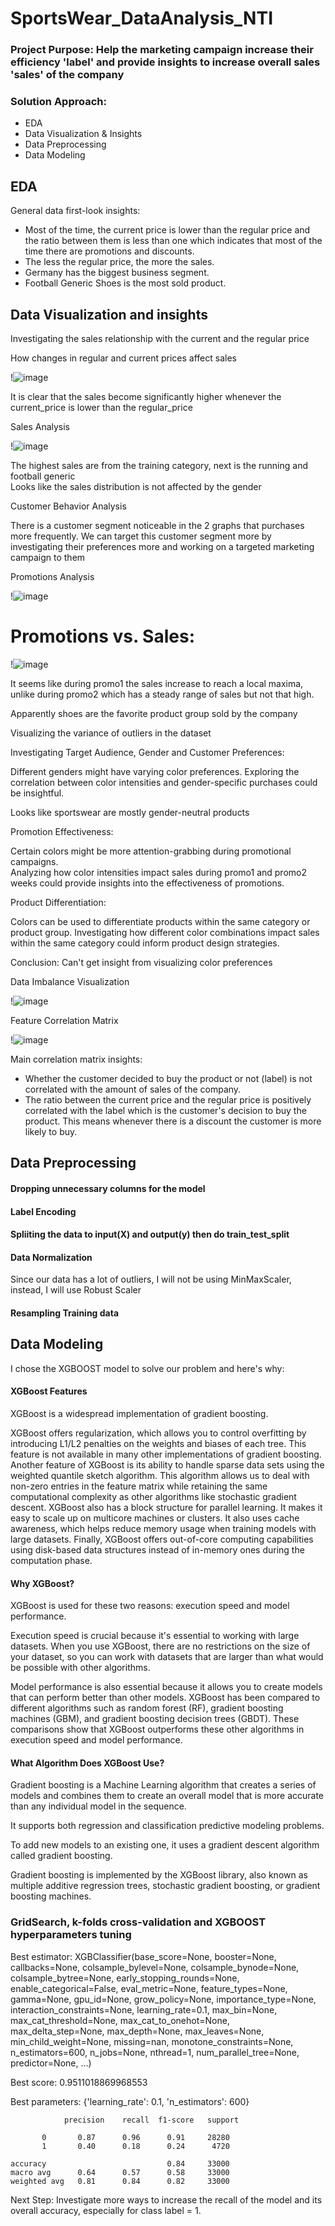 # SportsWear_DataAnalysis_NTI

### Project Purpose: Help the marketing campaign increase their efficiency 'label' and provide insights to increase overall sales 'sales' of the company
### Solution Approach:
- EDA
- Data Visualization & Insights
- Data Preprocessing
- Data Modeling

## EDA

General data first-look insights:
- Most of the time, the current price is lower than the regular price and the ratio between them is less than one which indicates that most of the time there are promotions and discounts.
- The less the regular price, the more the sales.
- Germany has the biggest business segment.
- Football Generic Shoes is the most sold product.

## Data Visualization and insights

Investigating the sales relationship with the current and the regular price

How changes in regular and current prices affect sales

!![image](https://github.com/YasmineElegily/SportsWear_DataAnalysis_NTI/assets/69461886/20bfb6b3-1703-4108-9c15-bbcd8515b87b)

It is clear that the sales become significantly higher whenever the current_price is lower than the regular_price

Sales Analysis

!![image](https://github.com/YasmineElegily/SportsWear_DataAnalysis_NTI/assets/69461886/fcb8350e-fa6c-4c3e-a0e1-8837e7edacea)


The highest sales are from the training category, next is the running and football generic\
Looks like the sales distribution is not affected by the gender

Customer Behavior Analysis


There is a customer segment noticeable in the 2 graphs that purchases more frequently. We can target this customer segment more by investigating their preferences more and working on a targeted marketing campaign to them

Promotions Analysis

!![image](https://github.com/YasmineElegily/SportsWear_DataAnalysis_NTI/assets/69461886/9fc7434f-e841-4161-9900-4e37d0e465c8)

# Promotions vs. Sales:

!![image](https://github.com/YasmineElegily/SportsWear_DataAnalysis_NTI/assets/69461886/c943ae39-369a-4a13-92b2-3494b9415b43)

It seems like during promo1 the sales increase to reach a local maxima, unlike during promo2 which has a steady range of sales but not that high.

Apparently shoes are the favorite product group sold by the company

Visualizing the variance of outliers in the dataset

Investigating Target Audience, Gender and Customer Preferences:

Different genders might have varying color preferences.
Exploring the correlation between color intensities and gender-specific purchases could be insightful.

Looks like sportswear are mostly gender-neutral products

Promotion Effectiveness:

Certain colors might be more attention-grabbing during promotional campaigns.\
Analyzing how color intensities impact sales during promo1 and promo2 weeks could provide insights into the effectiveness of promotions.

Product Differentiation:

Colors can be used to differentiate products within the same category or product group. Investigating how different color combinations impact sales within the same category could inform product design strategies.

Conclusion: Can't get insight from visualizing color preferences


Data Imbalance Visualization

!![image](https://github.com/YasmineElegily/SportsWear_DataAnalysis_NTI/assets/69461886/7600e385-7eda-4e26-b41c-d3b0607e196f)

Feature Correlation Matrix

!![image](https://github.com/YasmineElegily/SportsWear_DataAnalysis_NTI/assets/69461886/c756d156-fca4-4a2a-b619-8de2320993dd)

Main correlation matrix insights:
- Whether the customer decided to buy the product or not (label) is not correlated with the amount of sales of the company.
- The ratio between the current price and the regular price is positively correlated with the label which is the customer's decision to buy the product. This means whenever there is a discount the customer is more likely to buy.

## Data Preprocessing

#### Dropping unnecessary columns for the model

#### Label Encoding

#### Spliiting the data to input(X) and output(y) then do train_test_split

#### Data Normalization
Since our data has a lot of outliers, I will not be using MinMaxScaler, instead, I will use Robust Scaler

#### Resampling Training data


## Data Modeling
I chose the XGBOOST model to solve our problem and here's why:

#### XGBoost Features
XGBoost is a widespread implementation of gradient boosting.

XGBoost offers regularization, which allows you to control overfitting by introducing L1/L2 penalties on the weights and biases of each tree. This feature is not available in many other implementations of gradient boosting.
Another feature of XGBoost is its ability to handle sparse data sets using the weighted quantile sketch algorithm. This algorithm allows us to deal with non-zero entries in the feature matrix while retaining the same computational complexity as other algorithms like stochastic gradient descent.
XGBoost also has a block structure for parallel learning. It makes it easy to scale up on multicore machines or clusters. It also uses cache awareness, which helps reduce memory usage when training models with large datasets.
Finally, XGBoost offers out-of-core computing capabilities using disk-based data structures instead of in-memory ones during the computation phase.

#### Why XGBoost?
XGBoost is used for these two reasons: execution speed and model performance.

Execution speed is crucial because it's essential to working with large datasets. When you use XGBoost, there are no restrictions on the size of your dataset, so you can work with datasets that are larger than what would be possible with other algorithms.

Model performance is also essential because it allows you to create models that can perform better than other models. XGBoost has been compared to different algorithms such as random forest (RF), gradient boosting machines (GBM), and gradient boosting decision trees (GBDT). These comparisons show that XGBoost outperforms these other algorithms in execution speed and model performance.

#### What Algorithm Does XGBoost Use?
Gradient boosting is a Machine Learning algorithm that creates a series of models and combines them to create an overall model that is more accurate than any individual model in the sequence.

It supports both regression and classification predictive modeling problems.

To add new models to an existing one, it uses a gradient descent algorithm called gradient boosting.

Gradient boosting is implemented by the XGBoost library, also known as multiple additive regression trees, stochastic gradient boosting, or gradient boosting machines.


### GridSearch, k-folds cross-validation and XGBOOST hyperparameters tuning

Best estimator:
XGBClassifier(base_score=None, booster=None, callbacks=None,
              colsample_bylevel=None, colsample_bynode=None,
              colsample_bytree=None, early_stopping_rounds=None,
              enable_categorical=False, eval_metric=None, feature_types=None,
              gamma=None, gpu_id=None, grow_policy=None, importance_type=None,
              interaction_constraints=None, learning_rate=0.1, max_bin=None,
              max_cat_threshold=None, max_cat_to_onehot=None,
              max_delta_step=None, max_depth=None, max_leaves=None,
              min_child_weight=None, missing=nan, monotone_constraints=None,
              n_estimators=600, n_jobs=None, nthread=1, num_parallel_tree=None,
              predictor=None, ...)

 Best score:
0.9511018869968553

 Best parameters:
{'learning_rate': 0.1, 'n_estimators': 600}

                precision    recall  f1-score   support

           0       0.87      0.96      0.91     28280
           1       0.40      0.18      0.24      4720

    accuracy                           0.84     33000
    macro avg      0.64      0.57      0.58     33000
    weighted avg   0.81      0.84      0.82     33000

Next Step: Investigate more ways to increase the recall of the model and its overall accuracy, especially for class label = 1.
